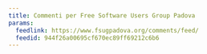 ```yaml
---
title: Commenti per Free Software Users Group Padova
params:
  feedlink: https://www.fsugpadova.org/comments/feed/
  feedid: 944f26a00695cf670ec89ff69212c6b6
---
```

